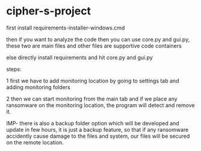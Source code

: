 # cipher-s-project

first install requirements-installer-windows.cmd

then if you want to analyze the code then you can use core.py and gui.py, these two are main files and other files are supportive code containers

else directly install requirements and hit core.py and gui.py

steps:

1 first we have to add monitoring location by going to settings tab and adding monitoring folders 

2 then we can start monitoring from the main tab and if we place any ransomware on the monitoring location, the program will detect and remove it.

IMP-  there is also a backup folder option which will be developed and update in few hours, it is just a backup feature, so that if any ransomware accidently cause damage to the files and system, our files will be secured on the remote location.
